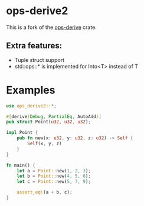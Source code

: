 # ops-derive2
This is a fork of the [ops-derive](https://crates.io/crates/ops_derive) crate.
## Extra features:
- Tuple struct support
- std::ops::* is implemented for Into\<T\> instead of T

# Examples

```rust
use ops_derive2::*;

#[derive(Debug, PartialEq, AutoAdd)]
pub struct Point(u32, u32, u32);

impl Point {
	pub fn new(x: u32, y: u32, z: u32) -> Self {
		Self(x, y, z)
	}
}

fn main() {
	let a = Point::new(1, 2, 3);
	let b = Point::new(4, 5, 6);
	let c = Point::new(5, 7, 9);

	assert_eq!(a + b, c);
}
```
